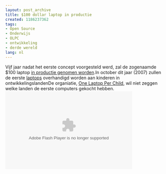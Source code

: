 ```yaml
---
layout: post_archive
title: $100 dollar laptop in productie
created: 1186237362
tags:
- Open Source
- Onderwijs
- OLPC
- ontwikkeling
- derde wereld
lang: nl
---
```

Vijf jaar nadat het eerste concept voorgesteld werd, zal de zogenaamde $100 laptop [in productie genomen worden](http://news.bbc.co.uk/1/hi/technology/6908946.stm).In october dit jaar (2007) zullen de eerste [laptops](http://news.bbc.co.uk/1/hi/technology/6679431.stm) overhandigd worden aan kinderen in ontwikkelingslandenDe organiatie, [One Laptop Per Child](http://laptop.org/), wil niet zeggen welke landen de eerste computers gekocht hebben.  <embed src="http://news.bbc.co.uk/flash/app/embedded_video_trial/r_0_3/player.swf" flashvars="config=/nol/shared/bsp/hi/embedded_video_trial/one_laptop/config/video.xml&e=1" scale="noscale" quality="high" width="400" height="246" name="player" allowscriptaccess="always" type="application/x-shockwave-flash" pluginspage="http://www.macromedia.com/go/getflashplayer"></embed>
